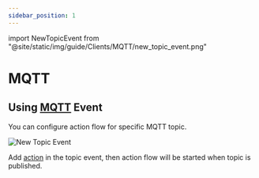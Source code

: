 ```yaml
---
sidebar_position: 1
---
```


import NewTopicEvent from "@site/static/img/guide/Clients/MQTT/new_topic_event.png"


# MQTT

## Using [MQTT](https://mqtt.org/) Event

You can configure action flow for specific MQTT topic.

<div class= "myResponsiveImg">
    <img src={NewTopicEvent} alt="New Topic Event"/>
</div>

Add [action](../../Workflow/Action) in the topic event, then action flow will be started when topic is published.
